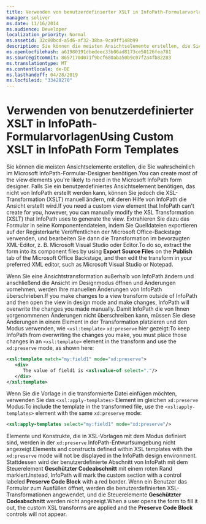 ```yaml
---
title: Verwenden von benutzerdefinierter XSLT in InfoPath-Formularvorlagen
manager: soliver
ms.date: 11/16/2014
ms.audience: Developer
localization_priority: Normal
ms.assetid: 32c80bcd-a5d6-af32-38ba-9ca9ff148b99
description: Sie können die meisten Ansichtselemente erstellen, die Sie wahrscheinlich im Microsoft InfoPath-Formular-Designer benötigen. Falls Sie ein benutzerdefiniertes Ansichtselement benötigen, das nicht von InfoPath erstellt werden kann, können Sie jedoch die XSL-Transformation (XSLT) manuell ändern, mit deren Hilfe von InfoPath die Ansicht erstellt wird. Extrahieren Sie dazu das Formular in seine Komponentendateien, indem Sie Quelldateien exportieren auf der Registerkarte Veröffentlichen der Microsoft Office-Backstage verwenden, und bearbeiten Sie dann die Transformation im bevorzugten XML-Editor, z. B. Microsoft Visual Studio oder Editor.
ms.openlocfilehash: a61980191dbedeec33b06ad8173ce50126fea781
ms.sourcegitcommit: 8657170d071f9bcf680aba50b9c07f2a4fb82283
ms.translationtype: MT
ms.contentlocale: de-DE
ms.lasthandoff: 04/28/2019
ms.locfileid: "33428270"
---
```

# <a name="using-custom-xslt-in-infopath-form-templates"></a><span data-ttu-id="95e36-105">Verwenden von benutzerdefinierter XSLT in InfoPath-Formularvorlagen</span><span class="sxs-lookup"><span data-stu-id="95e36-105">Using Custom XSLT in InfoPath Form Templates</span></span>

<span data-ttu-id="95e36-106">Sie können die meisten Ansichtselemente erstellen, die Sie wahrscheinlich im Microsoft InfoPath-Formular-Designer benötigen.</span><span class="sxs-lookup"><span data-stu-id="95e36-106">You can create most of the view elements you're likely to need in the Microsoft InfoPath form designer.</span></span> <span data-ttu-id="95e36-107">Falls Sie ein benutzerdefiniertes Ansichtselement benötigen, das nicht von InfoPath erstellt werden kann, können Sie jedoch die XSL-Transformation (XSLT) manuell ändern, mit deren Hilfe von InfoPath die Ansicht erstellt wird.</span><span class="sxs-lookup"><span data-stu-id="95e36-107">If you need a custom view element that InfoPath can't create for you, however, you can manually modify the XSL Transformation (XSLT) that InfoPath uses to generate the view.</span></span> <span data-ttu-id="95e36-108">Extrahieren Sie dazu das Formular in seine  Komponentendateien,  indem Sie Quelldateien exportieren auf der Registerkarte Veröffentlichen der Microsoft Office-Backstage verwenden, und bearbeiten Sie dann die Transformation im bevorzugten XML-Editor, z. B. Microsoft Visual Studio oder Editor.</span><span class="sxs-lookup"><span data-stu-id="95e36-108">To do so, extract the form into its component files by using **Export Source Files** on the **Publish** tab of the Microsoft Office Backstage, and then edit the transform in your preferred XML editor, such as Microsoft Visual Studio or Notepad.</span></span> 
  
<span data-ttu-id="95e36-109">Wenn Sie eine Ansichtstransformation außerhalb von InfoPath ändern und anschließend die Ansicht im Designmodus öffnen und Änderungen vornehmen, werden Ihre manuellen Änderungen von InfoPath überschrieben.</span><span class="sxs-lookup"><span data-stu-id="95e36-109">If you make changes to a view transform outside of InfoPath and then open the view in design mode and make changes, InfoPath will overwrite the changes you made manually.</span></span> <span data-ttu-id="95e36-110">Damit InfoPath die von Ihnen vorgenommenen Änderungen nicht überschreiben kann, müssen Sie diese Änderungen in einem Element in der Transformation platzieren und den Modus verwenden, wie  `<xsl:template>`  `xd:preserve` hier gezeigt:</span><span class="sxs-lookup"><span data-stu-id="95e36-110">To keep InfoPath from overwriting the changes you make, you must place those changes in an  `<xsl:template>` element in the transform and use the  `xd:preserve` mode, as shown here:</span></span> 
  
```XML
<xsl:template match="my:field1" mode="xd:preserve"> 
   <div> 
      The value of field1 is <xsl:value-of select="."/> 
   </div> 
</xsl:template>
```

<span data-ttu-id="95e36-111">Wenn Sie die Vorlage in die transformierte Datei einfügen möchten, verwenden Sie das  `<xsl:apply-templates>` Element im gleichen  `xd:preserve` Modus:</span><span class="sxs-lookup"><span data-stu-id="95e36-111">To include the template in the transformed file, use the  `<xsl:apply-templates>` element with the same  `xd:preserve` mode:</span></span> 
  
```XML
<xsl:apply-templates select="my:field1" mode="xd:preserve"/>
```

<span data-ttu-id="95e36-112">Elemente und Konstrukte, die in XSL-Vorlagen mit dem Modus definiert sind, werden in der  `xd:preserve` InfoPath-Entwurfsumgebung nicht angezeigt.</span><span class="sxs-lookup"><span data-stu-id="95e36-112">Elements and constructs defined within XSL templates with the  `xd:preserve` mode will not be displayed in the InfoPath design environment.</span></span> <span data-ttu-id="95e36-113">Stattdessen wird der benutzerdefinierte Abschnitt von InfoPath mit dem Steuerelement **Geschützter Codeabschnitt** mit einem roten Rand markiert.</span><span class="sxs-lookup"><span data-stu-id="95e36-113">Instead, InfoPath will mark the custom section with a control labeled **Preserve Code Block** with a red border.</span></span> <span data-ttu-id="95e36-114">Wenn ein Benutzer das Formular zum Ausfüllen öffnet, werden die benutzerdefinierten XSL-Transformationen angewendet, und die Steuerelemente **Geschützter Codeabschnitt** werden nicht angezeigt.</span><span class="sxs-lookup"><span data-stu-id="95e36-114">When a user opens the form to fill it out, the custom XSL transforms are applied and the **Preserve Code Block** controls will not appear.</span></span> 
  

